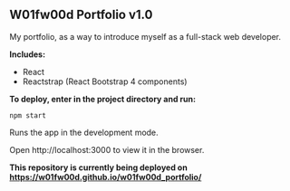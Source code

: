 ## W01fw00d Portfolio v1.0
My portfolio, as a way to introduce myself as a full-stack web developer.

**Includes:**
* React
* Reactstrap (React Bootstrap 4 components)

**To deploy, enter in the project directory and run:**

```
npm start
```

Runs the app in the development mode.

Open http://localhost:3000 to view it in the browser.

**This repository is currently being deployed on https://w01fw00d.github.io/w01fw00d_portfolio/**
